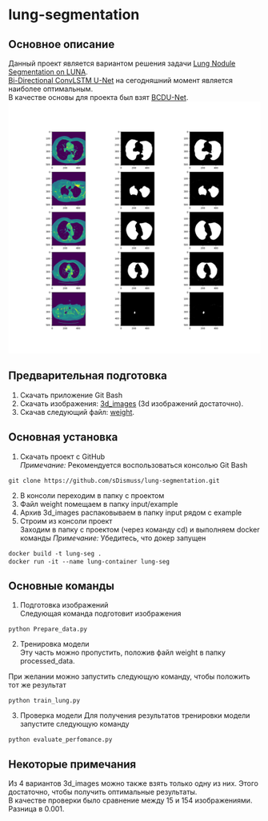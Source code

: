 # lung-segmentation
## Основное описание
Данный проект является вариантом решения задачи [Lung Nodule Segmentation on LUNA](https://paperswithcode.com/sota/lung-nodule-segmentation-on-luna).  
[Bi-Directional ConvLSTM U-Net](https://paperswithcode.com/paper/bi-directional-convlstm-u-net-with-densley) на сегодняшний момент является наиболее оптимальным.  
В качестве основы для проекта был взят [BCDU-Net](https://github.com/rezazad68/BCDU-Net).
![Пример работы](sample_results.png "Пример работы")

## Предварительная подготовка
1. Скачать приложение Git Bash
2. Скачать изображения: [3d_images](https://www.kaggle.com/datasets/kmader/finding-lungs-in-ct-data?select=3d_images.zip) (3d изображений достаточно).  
3. Скачав следующий файл: [weight](https://drive.google.com/open?id=1pHOntUOdqd0MSz4cHUOHi2Ssn3KBH-fU).

## Основная установка
1. Скачать проект с GitHub  
*Примечание:* Рекомендуется воспользоваться консолью Git Bash  
```
git clone https://github.com/sDismuss/lung-segmentation.git
```
  
2. В консоли переходим в папку с проектом  
3. Файл weight помещаем в папку input/example
4. Архив 3d_images распаковываем в папку input рядом с example
5. Строим из консоли проект  
Заходим в папку с проектом (через команду cd) и выполняем docker команды 
*Примечание:* Убедитесь, что докер запущен  
```
docker build -t lung-seg .
docker run -it --name lung-container lung-seg
```
  
## Основные команды
1. Подготовка изображений  
Следующая команда подготовит изображения  
```
python Prepare_data.py
```
  
2. Тренировка модели  
Эту часть можно пропустить, положив файл weight в папку processed_data.
  
При желании можно запустить следующую команду, чтобы положить тот же результат  
```
python train_lung.py
```
  
3. Проверка модели
Для получения результатов тренировки модели запустите следующую команду
```
python evaluate_perfomance.py
```
  
## Некоторые примечания
Из 4 вариантов 3d_images можно также взять только одну из них. Этого достаточно, чтобы получить оптимальные результаты.  
В качестве проверки было сравнение между 15 и 154 изображениями. Разница в 0.001.

